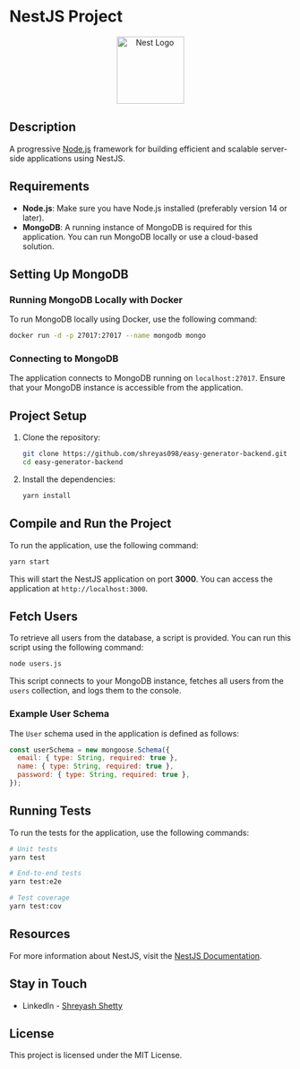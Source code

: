 # NestJS Project

<p align="center">
  <a href="http://nestjs.com/" target="blank"><img src="https://nestjs.com/img/logo-small.svg" width="120" alt="Nest Logo" /></a>
</p>

## Description

A progressive [Node.js](http://nodejs.org) framework for building efficient and scalable server-side applications using NestJS.

## Requirements

- **Node.js**: Make sure you have Node.js installed (preferably version 14 or later).
- **MongoDB**: A running instance of MongoDB is required for this application. You can run MongoDB locally or use a cloud-based solution.

## Setting Up MongoDB

### Running MongoDB Locally with Docker

To run MongoDB locally using Docker, use the following command:

```bash
docker run -d -p 27017:27017 --name mongodb mongo
```

### Connecting to MongoDB

The application connects to MongoDB running on `localhost:27017`. Ensure that your MongoDB instance is accessible from the application.

## Project Setup

1. Clone the repository:

   ```bash
   git clone https://github.com/shreyas098/easy-generator-backend.git
   cd easy-generator-backend
   ```

2. Install the dependencies:

   ```bash
   yarn install
   ```

## Compile and Run the Project

To run the application, use the following command:

```bash
yarn start
```

This will start the NestJS application on port **3000**. You can access the application at `http://localhost:3000`.

## Fetch Users

To retrieve all users from the database, a script is provided. You can run this script using the following command:

```bash
node users.js
```

This script connects to your MongoDB instance, fetches all users from the `users` collection, and logs them to the console.

### Example User Schema

The `User` schema used in the application is defined as follows:

```javascript
const userSchema = new mongoose.Schema({
  email: { type: String, required: true },
  name: { type: String, required: true },
  password: { type: String, required: true },
});
```

## Running Tests

To run the tests for the application, use the following commands:

```bash
# Unit tests
yarn test

# End-to-end tests
yarn test:e2e

# Test coverage
yarn test:cov
```

## Resources

For more information about NestJS, visit the [NestJS Documentation](https://docs.nestjs.com).


## Stay in Touch
- LinkedIn - [Shreyash Shetty](https://www.linkedin.com/in/shreyash-shetty/)

## License

This project is licensed under the MIT License.
